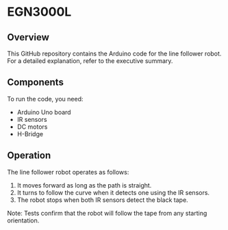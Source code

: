 # EGN3000L

## Overview
This GitHub repository contains the Arduino code for the line follower robot. For a detailed explanation, refer to the executive summary.

## Components
To run the code, you need:
- Arduino Uno board
- IR sensors
- DC motors
- H-Bridge

## Operation
The line follower robot operates as follows:
1. It moves forward as long as the path is straight.
2. It turns to follow the curve when it detects one using the IR sensors.
3. The robot stops when both IR sensors detect the black tape.

Note: Tests confirm that the robot will follow the tape from any starting orientation.
